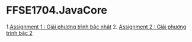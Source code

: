 # FFSE1704.JavaCore
1.[Assignment 1 : Giải phương trình bậc nhât](https://github.com/FASTTRACKSE/FFSE1704.JavaCore/blob/master/KhanhCN/src/bai1_java/GiaiPTBacNhat.java)
2. [Assignment 2 : Giải phương trình bậc 2](https://github.com/FASTTRACKSE/FFSE1704.JavaCore/blob/master/KhanhCN/src/bai1_java/GiaiPTBac2.java)
